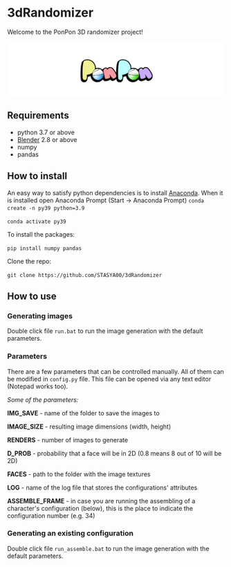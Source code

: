 # 3dRandomizer

Welcome to the PonPon 3D randomizer project! 

<img src="assets/illustration.gif" width="1000"/>

## Requirements

+ python 3.7 or above
+ [Blender](https://www.blender.org/download/) 2.8 or above
+ numpy
+ pandas

## How to install

An easy way to satisfy python dependencies is to install [Anaconda](https://www.anaconda.com/). When it is installed open Anaconda Prompt (Start -> Anaconda Prompt)
```conda create -n py39 python=3.9```

```conda activate py39```

To install the packages:

```pip install numpy pandas```

Clone the repo:

```git clone https://github.com/STASYA00/3dRandomizer```

## How to use

### Generating images

Double click file ```run.bat``` to run the image generation with the default parameters.

### Parameters

There are a few parameters that can be controlled manually. All of them can be modified in ```config.py``` file. This file can be opened via any text editor (Notepad works too).

*Some of the parameters:*

**IMG_SAVE** - name of the folder to save the images to

**IMAGE_SIZE** - resulting image dimensions (width, height)

**RENDERS** - number of images to generate

**D_PROB** - probability that a face will be in 2D (0.8 means 8 out of 10 will be 2D)

**FACES** - path to the folder with the image textures

**LOG** - name of the log file that stores the configurations' attributes

**ASSEMBLE_FRAME** - in case you are running the assembling of a character's configuration (below), this is the place to indicate the configuration number (e.g. 34)


### Generating an existing configuration

Double click file ```run_assemble.bat``` to run the image generation with the default parameters.
